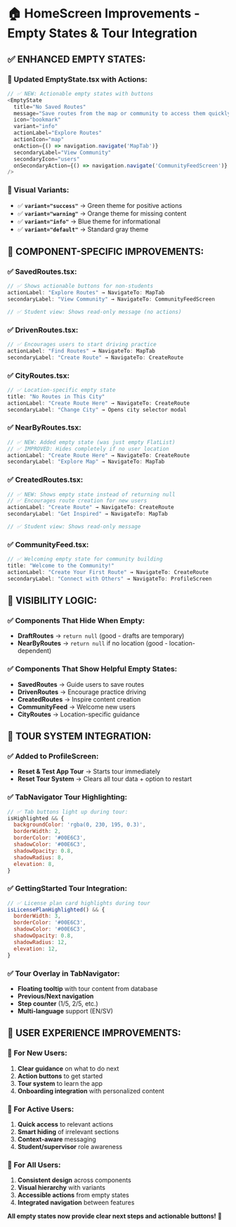 # 🏠 HomeScreen Improvements - Empty States & Tour Integration

## ✅ **ENHANCED EMPTY STATES:**

### **🎯 Updated EmptyState.tsx with Actions:**
```javascript
// ✅ NEW: Actionable empty states with buttons
<EmptyState
  title="No Saved Routes"
  message="Save routes from the map or community to access them quickly here"
  icon="bookmark"
  variant="info"
  actionLabel="Explore Routes"
  actionIcon="map"
  onAction={() => navigation.navigate('MapTab')}
  secondaryLabel="View Community"
  secondaryIcon="users"
  onSecondaryAction={() => navigation.navigate('CommunityFeedScreen')}
/>
```

### **🎨 Visual Variants:**
- ✅ **`variant="success"`** → Green theme for positive actions
- ✅ **`variant="warning"`** → Orange theme for missing content  
- ✅ **`variant="info"`** → Blue theme for informational
- ✅ **`variant="default"`** → Standard gray theme

## 📱 **COMPONENT-SPECIFIC IMPROVEMENTS:**

### **✅ SavedRoutes.tsx:**
```javascript
// ✅ Shows actionable buttons for non-students
actionLabel: "Explore Routes" → NavigateTo: MapTab
secondaryLabel: "View Community" → NavigateTo: CommunityFeedScreen

// ✅ Student view: Shows read-only message (no actions)
```

### **✅ DrivenRoutes.tsx:**
```javascript
// ✅ Encourages users to start driving practice
actionLabel: "Find Routes" → NavigateTo: MapTab  
secondaryLabel: "Create Route" → NavigateTo: CreateRoute
```

### **✅ CityRoutes.tsx:**
```javascript
// ✅ Location-specific empty state
title: "No Routes in This City"
actionLabel: "Create Route Here" → NavigateTo: CreateRoute
secondaryLabel: "Change City" → Opens city selector modal
```

### **✅ NearByRoutes.tsx:**
```javascript
// ✅ NEW: Added empty state (was just empty FlatList)
// ✅ IMPROVED: Hides completely if no user location
actionLabel: "Create Route Here" → NavigateTo: CreateRoute
secondaryLabel: "Explore Map" → NavigateTo: MapTab
```

### **✅ CreatedRoutes.tsx:**
```javascript
// ✅ NEW: Shows empty state instead of returning null
// ✅ Encourages route creation for new users
actionLabel: "Create Route" → NavigateTo: CreateRoute
secondaryLabel: "Get Inspired" → NavigateTo: MapTab

// ✅ Student view: Shows read-only message
```

### **✅ CommunityFeed.tsx:**
```javascript
// ✅ Welcoming empty state for community building
title: "Welcome to the Community!"
actionLabel: "Create Your First Route" → NavigateTo: CreateRoute
secondaryLabel: "Connect with Others" → NavigateTo: ProfileScreen
```

## 🎯 **VISIBILITY LOGIC:**

### **✅ Components That Hide When Empty:**
- **DraftRoutes** → `return null` (good - drafts are temporary)
- **NearByRoutes** → `return null` if no location (good - location-dependent)

### **✅ Components That Show Helpful Empty States:**
- **SavedRoutes** → Guide users to save routes
- **DrivenRoutes** → Encourage practice driving
- **CreatedRoutes** → Inspire content creation
- **CommunityFeed** → Welcome new users
- **CityRoutes** → Location-specific guidance

## 🎯 **TOUR SYSTEM INTEGRATION:**

### **✅ Added to ProfileScreen:**
- **Reset & Test App Tour** → Starts tour immediately
- **Reset Tour System** → Clears all tour data + option to restart

### **✅ TabNavigator Tour Highlighting:**
```javascript
// ✅ Tab buttons light up during tour:
isHighlighted && {
  backgroundColor: 'rgba(0, 230, 195, 0.3)',
  borderWidth: 2,
  borderColor: '#00E6C3',
  shadowColor: '#00E6C3',
  shadowOpacity: 0.8,
  shadowRadius: 8,
  elevation: 8,
}
```

### **✅ GettingStarted Tour Integration:**
```javascript
// ✅ License plan card highlights during tour
isLicensePlanHighlighted() && {
  borderWidth: 3,
  borderColor: '#00E6C3',
  shadowColor: '#00E6C3',
  shadowOpacity: 0.8,
  shadowRadius: 12,
  elevation: 12,
}
```

### **✅ Tour Overlay in TabNavigator:**
- **Floating tooltip** with tour content from database
- **Previous/Next navigation** 
- **Step counter** (1/5, 2/5, etc.)
- **Multi-language** support (EN/SV)

## 🎯 **USER EXPERIENCE IMPROVEMENTS:**

### **🚀 For New Users:**
1. **Clear guidance** on what to do next
2. **Action buttons** to get started
3. **Tour system** to learn the app
4. **Onboarding integration** with personalized content

### **🎯 For Active Users:**
1. **Quick access** to relevant actions
2. **Smart hiding** of irrelevant sections
3. **Context-aware** messaging
4. **Student/supervisor** role awareness

### **📱 For All Users:**
1. **Consistent design** across components
2. **Visual hierarchy** with variants
3. **Accessible actions** from empty states
4. **Integrated navigation** between features

**All empty states now provide clear next steps and actionable buttons!** 🎉

